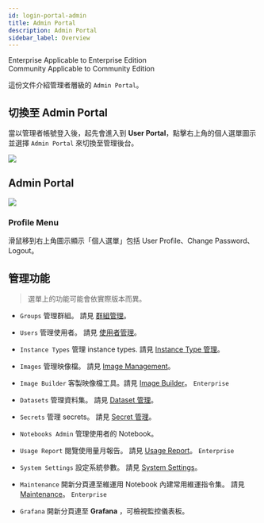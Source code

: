 ```yaml
---
id: login-portal-admin
title: Admin Portal
description: Admin Portal
sidebar_label: Overview
---
```

<div class="label-sect">
  <div class="ee-only tooltip">Enterprise
    <span class="tooltiptext">Applicable to Enterprise Edition</span>
  </div>
  <div class="ce-only tooltip">Community
    <span class="tooltiptext">Applicable to Community Edition</span>
  </div>
</div>

這份文件介紹管理者層級的 `Admin Portal`。

## 切換至 Admin Portal

當以管理者帳號登入後，起先會進入到 **User Portal**，點擊右上角的個人選單圖示並選擇 `Admin Portal` 來切換至管理後台。

![](assets/v3-admin-entry.png)

## Admin Portal

![](assets/v3-admin-portal_v31.png)

### Profile Menu

滑鼠移到右上角圖示顯示「個人選單」包括 User Profile、Change Password、Logout。

## 管理功能

>選單上的功能可能會依實際版本而異。

+ `Groups` 管理群組。 請見 [群組管理](../guide_manual/admin-group-cht)。

+ `Users` 管理使用者。 請見 [使用者管理](../guide_manual/admin-user-cht)。

+ `Instance Types` 管理 instance types. 請見 [Instance Type 管理](../guide_manual/admin-instancetype-cht)。

+ `Images` 管理映像檔。 請見 [Image Management](../guide_manul/../guide_manual/admin-image-cht)。

+ `Image Builder` 客製映像檔工具。請見 [Image Builder](../guide_manual/admin-build-image-cht)。 `Enterprise`

+ `Datasets` 管理資料集。 請見 [Dataset 管理](../guide_manual/admin-dataset-cht)。

+ `Secrets` 管理 secrets。 請見 [Secret 管理](../guide_manual/admin-secret-cht)。

+ `Notebooks Admin` 管理使用者的 Notebook。

+ `Usage Report` 閱覽使用量月報告。 請見 [Usage Report](../guide_manual/admin-report-cht)。 `Enterprise`

+ `System Settings` 設定系統參數。 請見 [System Settings](../guide_manual/admin-system-cht)。

+ `Maintenance` 開新分頁連至維運用 Notebook 內建常用維運指令集。 請見 [Maintenance](../maintenance-cht)。 `Enterprise`

+ `Grafana` 開新分頁連至 **Grafana** ，可檢視監控儀表板。


